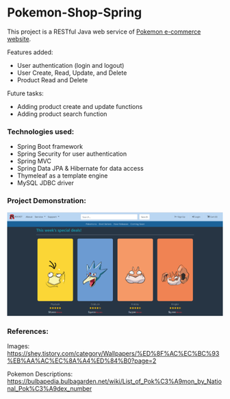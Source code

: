 # Pokemon-Shop-Spring
This project is a RESTful Java web service of [Pokemon e-commerce website](https://github.com/wontaekoh/Pokemon-Shop).

Features added:
- User authentication (login and logout)
- User Create, Read, Update, and Delete
- Product Read and Delete

Future tasks:
- Adding product create and update functions
- Adding product search function


### Technologies used:
- Spring Boot framework
- Spring Security for user authentication
- Spring MVC
- Spring Data JPA & Hibernate for data access
- Thymeleaf as a template engine
- MySQL JDBC driver


### Project Demonstration:
[![Anonymous User's View](demo-images/anonymous.png)](https://j.gifs.com/0Yw3k5.gif)



### References:
Images: https://shey.tistory.com/category/Wallpapers/%ED%8F%AC%EC%BC%93%EB%AA%AC%EC%8A%A4%ED%84%B0?page=2

Pokemon Descriptions: https://bulbapedia.bulbagarden.net/wiki/List_of_Pok%C3%A9mon_by_National_Pok%C3%A9dex_number
